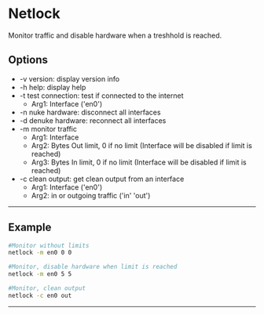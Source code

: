 # Netlock
Monitor traffic and disable hardware when a treshhold is reached.

## Options
- -v version: display version info
- -h help: display help
- -t test connection: test if connected to the internet
  - Arg1: Interface ('en0')
- -n nuke hardware: disconnect all interfaces
- -d denuke hardware: reconnect all interfaces
- -m monitor traffic
  - Arg1: Interface
  -  Arg2: Bytes Out limit, 0 if no limit (Interface will be disabled if limit is reached)
  - Arg3: Bytes In limit, 0 if no limit (Interface will be disabled if limit is reached)
- -c clean output: get clean output from an interface
  - Arg1: Interface ('en0')
  - Arg2: in or outgoing traffic ('in' 'out')

---
## Example 

```bash
#Monitor without limits
netlock -m en0 0 0

#Monitor, disable hardware when limit is reached
netlock -m en0 5 5

#Monitor, clean output
netlock -c en0 out
```

---

